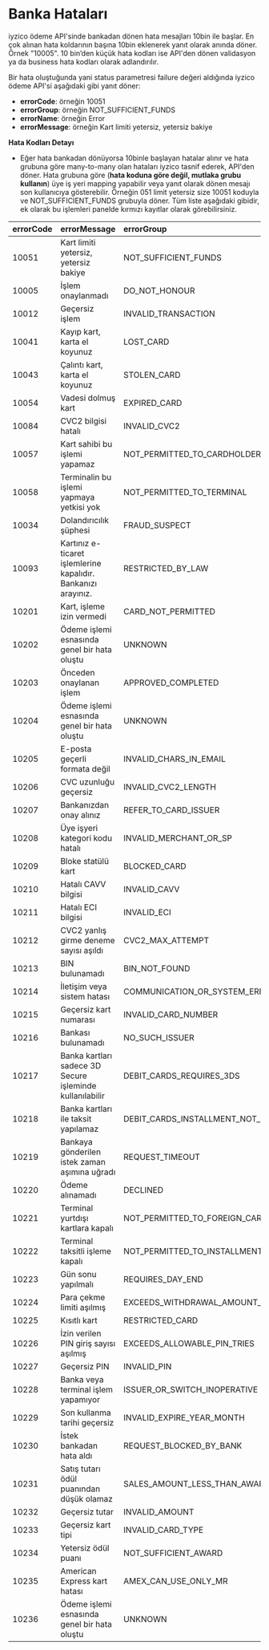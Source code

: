 # Banka Hataları

iyzico ödeme API'sinde bankadan dönen hata mesajları 10bin ile başlar. En çok alınan hata koldarının başına 10bin eklenerek yanıt olarak anında döner. Örnek "10005". 10 bin’den küçük hata kodları ise API'den dönen validasyon ya da business hata kodları olarak adlandırılır.

Bir hata oluştuğunda yani status parametresi failure değeri aldığında iyzico ödeme API'si aşağıdaki gibi yanıt döner:

* **errorCode**: örneğin 10051
* **errorGroup**: örneğin NOT\_SUFFICIENT\_FUNDS
* **errorName**: örneğin Error
* **errorMessage**: örneğin Kart limiti yetersiz, yetersiz bakiye

**Hata Kodları Detayı**

* Eğer hata bankadan dönüyorsa 10binle başlayan hatalar alınır ve hata grubuna göre many-to-many olan hataları iyzico tasnif ederek, API'den döner. Hata grubuna göre \(**hata koduna göre değil, mutlaka grubu kullanın**\) üye iş yeri mapping yapabilir veya yanıt olarak dönen mesajı son kullanıcıya gösterebilir. Örneğin 051 limit yetersiz size 10051 koduyla ve NOT\_SUFFICIENT\_FUNDS grubuyla döner. Tüm liste aşağıdaki gibidir, ek olarak bu işlemleri panelde kırmızı kayıtlar olarak görebilirsiniz.

| **errorCode** | **errorMessage** | **errorGroup** |
| :--- | :--- | :--- |
| 10051 | Kart limiti yetersiz, yetersiz bakiye | NOT\_SUFFICIENT\_FUNDS |
| 10005 | İşlem onaylanmadı | DO\_NOT\_HONOUR |
| 10012 | Geçersiz işlem | INVALID\_TRANSACTION |
| 10041 | Kayıp kart, karta el koyunuz | LOST\_CARD |
| 10043 | Çalıntı kart, karta el koyunuz | STOLEN\_CARD |
| 10054 | Vadesi dolmuş kart | EXPIRED\_CARD |
| 10084 | CVC2 bilgisi hatalı | INVALID\_CVC2 |
| 10057 | Kart sahibi bu işlemi yapamaz | NOT\_PERMITTED\_TO\_CARDHOLDER |
| 10058 | Terminalin bu işlemi yapmaya yetkisi yok | NOT\_PERMITTED\_TO\_TERMINAL |
| 10034 | Dolandırıcılık şüphesi | FRAUD\_SUSPECT |
| 10093 | Kartınız e-ticaret işlemlerine kapalıdır. Bankanızı arayınız. | RESTRICTED\_BY\_LAW |
| 10201 | Kart, işleme izin vermedi | CARD\_NOT\_PERMITTED |
| 10202 | Ödeme işlemi esnasında genel bir hata oluştu | UNKNOWN |
| 10203 | Önceden onaylanan işlem | APPROVED\_COMPLETED |
| 10204 | Ödeme işlemi esnasında genel bir hata oluştu | UNKNOWN |
| 10205 | E-posta geçerli formata değil | INVALID\_CHARS\_IN\_EMAIL |
| 10206 | CVC uzunluğu geçersiz | INVALID\_CVC2\_LENGTH |
| 10207 | Bankanızdan onay alınız | REFER\_TO\_CARD\_ISSUER |
| 10208 | Üye işyeri kategori kodu hatalı | INVALID\_MERCHANT\_OR\_SP |
| 10209 | Bloke statülü kart | BLOCKED\_CARD |
| 10210 | Hatalı CAVV bilgisi | INVALID\_CAVV |
| 10211 | Hatalı ECI bilgisi | INVALID\_ECI |
| 10212 | CVC2 yanlış girme deneme sayısı aşıldı | CVC2\_MAX\_ATTEMPT |
| 10213 | BIN bulunamadı | BIN\_NOT\_FOUND |
| 10214 | İletişim veya sistem hatası | COMMUNICATION\_OR\_SYSTEM\_ERROR |
| 10215 | Geçersiz kart numarası | INVALID\_CARD\_NUMBER |
| 10216 | Bankası bulunamadı | NO\_SUCH\_ISSUER |
| 10217 | Banka kartları sadece 3D Secure işleminde kullanılabilir | DEBIT\_CARDS\_REQUIRES\_3DS |
| 10218 | Banka kartları ile taksit yapılamaz | DEBIT\_CARDS\_INSTALLMENT\_NOT\_ALLOWED |
| 10219 | Bankaya gönderilen istek zaman aşımına uğradı | REQUEST\_TIMEOUT |
| 10220 | Ödeme alınamadı | DECLINED |
| 10221 | Terminal yurtdışı kartlara kapalı | NOT\_PERMITTED\_TO\_FOREIGN\_CARD |
| 10222 | Terminal taksitli işleme kapalı | NOT\_PERMITTED\_TO\_INSTALLMENT |
| 10223 | Gün sonu yapılmalı | REQUIRES\_DAY\_END |
| 10224 | Para çekme limiti aşılmış | EXCEEDS\_WITHDRAWAL\_AMOUNT\_LIMIT |
| 10225 | Kısıtlı kart | RESTRICTED\_CARD |
| 10226 | İzin verilen PIN giriş sayısı aşılmış | EXCEEDS\_ALLOWABLE\_PIN\_TRIES |
| 10227 | Geçersiz PIN | INVALID\_PIN |
| 10228 | Banka veya terminal işlem yapamıyor | ISSUER\_OR\_SWITCH\_INOPERATIVE |
| 10229 | Son kullanma tarihi geçersiz | INVALID\_EXPIRE\_YEAR\_MONTH |
| 10230 | İstek bankadan hata aldı | REQUEST\_BLOCKED\_BY\_BANK |
| 10231 | Satış tutarı ödül puanından düşük olamaz | SALES\_AMOUNT\_LESS\_THAN\_AWARD |
| 10232 | Geçersiz tutar | INVALID\_AMOUNT |
| 10233 | Geçersiz kart tipi | INVALID\_CARD\_TYPE |
| 10234 | Yetersiz ödül puanı | NOT\_SUFFICIENT\_AWARD |
| 10235 | American Express kart hatası | AMEX\_CAN\_USE\_ONLY\_MR |
| 10236 | Ödeme işlemi esnasında genel bir hata oluştu | UNKNOWN |

